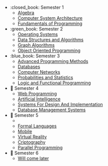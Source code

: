 <ul>
    <li>:closed_book: Semester 1
        <ul>
            <li>
                <a href="https://github.com/HudemaDana/Algebra">
                    Algebra
                </a>
            </li>
            <li>
                <a href="https://github.com/HudemaDana/Computer-System-Architecture">
                    Computer System Architecture
                </a>
            </li>
            <li>
                <a href="https://github.com/HudemaDana/Fundamentals-of-Programming">
                    Fundamentals of Programming
                </a>
            </li>
        </ul>
    </li>
    <li>:green_book: Semester 2
        <ul>
            <li>
                <a href="https://github.com/HudemaDana/Operating-Systems">
                    Operating Systems
                </a>
            </li>
        </ul>
        <ul>
            <li>
                <a href="https://github.com/HudemaDana/Data-Structures-and-Algorithms">
                    Data Structures and Algorithms
                </a>
            </li>
        </ul>
        <ul>
            <li>
                <a href="https://github.com/HudemaDana/Graph-Algorithms">
                    Graph Algorithms
                </a>
            </li>
        </ul>
        <ul>
            <li>
                <a href="https://github.com/HudemaDana/Object-Oriented-Programming">
                    Object Oriented Programming
                </a>
            </li>
        </ul>
    </li>
    <li>:blue_book: Semester 3
        <ul>
            <li>
                <a href="https://github.com/HudemaDana/Advanced-Programming-Methods">
                    Advanced Programming Methods
                </a>
            </li>
            <li>
                <a href="https://github.com/HudemaDana/Databases">
                    Databases
                </a>
            </li>
            <li>
                <a href="https://github.com/HudemaDana/Computer-Networks">
                    Computer Networks
                </a>
            </li>
            <li>
                <a href="https://github.com/HudemaDana/Probabilities-and-Statistics">
                    Probabilities and Statistics
                </a>
            </li>
            <li>
                <a href="https://github.com/HudemaDana/Logic-and-Functional-Programming">
                   Logic and Functional Programming
                </a>
            </li>
        </ul>
    </li>
    <li> 📔 Semester 4
        <ul> 
            <li>
                <a href="https://github.com/HudemaDana/Web">
                    Web Programming 
                </a>
            </li>
            <li>
                <a href="https://github.com/HudemaDana/Artificial_Intelligence">
                    Artificial Intelligence
                </a>
            </li>
            <li>
                <a href="https://github.com/HudemaDana/Systems-For-Design-And-Implementation">
                    Systems For Design And Implementation
                </a>
            </li>
            <li>
                <a href="https://github.com/HudemaDana/DB">
                    Database Management Systems
                </a>
            </li>
        </ul>
    </li>
    <li> 📙 Semester 5
        <ul> 
            <li>
                <li>
                <a href="https://github.com/HudemaDana/FLCD">
                    Formal Languages 
                </a>
            </li>
            <li>
                <a href="https://github.com/HudemaDana/">
                    Mobile
                </a>
            </li>
            <li>
                <a href="https://github.com/HudemaDana/">
                    Virtual Reality
                </a>
            </li>
            <li>
                <a href="https://github.com/HudemaDana/">
                    Criptography
                </a>
            </li>
            <li>
                <a href="https://github.com/HudemaDana/">
                    Parallel Programming
                </a>
            </li>
            </li>
        </ul>
    </li>
     <li> 📙 Semester 6
        <ul> 
            <li>
                <a href="">
                    Will come later
                </a>
            </li>
        </ul>
    </li>
</ul>
